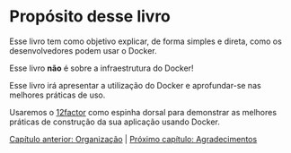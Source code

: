 # Propósito desse livro

Esse livro tem como objetivo explicar, de forma simples e direta, como os desenvolvedores podem usar o Docker.

Esse livro **não** é sobre a infraestrutura do Docker!

Esse livro irá apresentar a utilização do Docker e aprofundar-se nas melhores práticas de uso.

Usaremos o [12factor](http://12factor.net/pt_br/) como espinha dorsal para demonstrar as melhores práticas de construção da sua aplicação usando Docker.

[Capítulo anterior: Organização](organizacao.md) | [Próximo capítulo: Agradecimentos](agradecimentos.md)